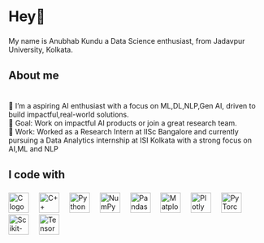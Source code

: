 <h1 align="left">Hey👋 </h1>

###

<p align="left">My name is Anubhab Kundu a Data Science enthusiast, from Jadavpur University, Kolkata.</p>

###

<h2 align="left">About me</h2>

###

<p align="left"><br>👀 I’m a aspiring AI enthusiast with a focus on ML,DL,NLP,Gen AI, driven to build impactful,real-world solutions.<br>🎯 Goal: Work on impactful AI products or join a great research team.<br>🤖 Work: Worked as a Research Intern at IISc Bangalore and currently pursuing a Data Analytics internship at ISI Kolkata with a strong focus on AI,ML and NLP</p>

###

<h2 align="left">I code with</h2>

###

<div align="left">
  <img src="https://cdn.jsdelivr.net/gh/devicons/devicon/icons/c/c-original.svg" height="40" alt="C logo" />
  <img width="12" />
  <img src="https://cdn.jsdelivr.net/gh/devicons/devicon/icons/cplusplus/cplusplus-original.svg" height="40" alt="C++ logo" />
  <img width="12" />
  <img src="https://cdn.jsdelivr.net/gh/devicons/devicon/icons/python/python-original.svg" height="40" alt="Python logo" />
  <img width="12" />
  <img src="https://upload.wikimedia.org/wikipedia/commons/3/31/NumPy_logo_2020.svg" height="40" alt="NumPy logo" />
  <img width="12" />
  <img src="https://pandas.pydata.org/static/img/pandas_mark.svg" height="40" alt="Pandas logo" />
  <img width="12" />
  <img src="https://matplotlib.org/_static/images/logo2.svg" height="40" alt="Matplotlib logo" />
  <img width="12" />
  <img src="https://images.plot.ly/logo/new-branding/plotly-logomark.png" height="40" alt="Plotly logo" />
  <img width="12" />
  <img src="https://pytorch.org/assets/images/pytorch-logo.png" height="40" alt="PyTorch logo" />
  <img width="12" />
  <img src="https://upload.wikimedia.org/wikipedia/commons/0/05/Scikit_learn_logo_small.svg" height="40" alt="Scikit-learn logo" />
  <img width="12" />
  <img src="https://cdn.jsdelivr.net/gh/devicons/devicon/icons/tensorflow/tensorflow-original.svg" height="40" alt="TensorFlow logo" />
</div>




###
